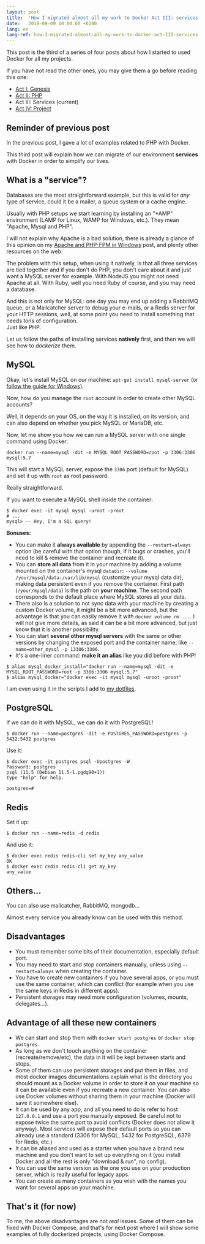 ```yaml
---
layout: post
title:  'How I migrated almost all my work to Docker Act III: services'
date:   2019-09-09 10:00:00 +0200
lang: en
lang-ref: how-I-migrated-almost-all-my-work-to-docker-act-III-services
---
```


This post is the third of a series of four posts about how I started to used Docker for all my projects.

If you have not read the other ones, you may give them a go before reading this one:

* [Act I: Genesis](/2019/08/26/how-I-migrated-almost-all-my-work-to-docker-act-I-genesis.html)
* [Act II: PHP](/2019/09/02/how-I-migrated-almost-all-my-work-to-docker-act-II-php.html)
* Act III: Services (current)
* [Act IV: Project](/2019/09/16/how-I-migrated-almost-all-my-work-to-docker-act-IV-compose.html)

## Reminder of previous post

In the previous post, I gave a lot of examples related to PHP with Docker.

This third post will explain how we can migrate of our environment **services** with Docker in order to simplify our lives.

## What is a "service"?

Databases are the most straightforward example, but this is valid for _any_ type of service, could it be a mailer, a queue system or a cache engine.

Usually with PHP setups we start learning by installing an "*AMP" environment (LAMP for Linux, WAMP for Windows, etc.). They mean "Apache, Mysql and PHP".

I will not explain why Apache is a bad solution, there is already a glance of this opinion on my [Apache and PHP-FPM in Windows](/2017/11/11/apache-and-php-fpm-in-windows.html) post, and plenty other resources on the web.

The problem with this setup, when using it natively, is that all three services are tied together and if you don't do PHP, you don't care about it and just want a MySQL server for example. With NodeJS you might not need Apache at all. With Ruby, well you need Ruby of course, and you may need a database.

And this is not only for MySQL: one day you may end up adding a RabbitMQ queue, or a Mailcatcher server to debug your e-mails, or a Redis server for your HTTP sessions, well, at some point you need to install something that needs tons of configuration.<br>
Just like PHP.

Let us follow the paths of installing services **natively** first, and then we will see how to _dockerize_ them.

## MySQL

Okay, let's install MySQL on our machine: `apt-get install mysql-server` (or [follow the guide for Windows](https://dev.mysql.com/downloads/mysql/)).

Now, how do you manage the `root` account in order to create other MySQL accounts?

Well, it depends on your OS, on the way it is installed, on its version, and can also depend on whether you pick MySQL or MariaDB, etc.

Now, let me show you how we can run a MySQL server with one single command using Docker:

```
docker run --name=mysql -dit -e MYSQL_ROOT_PASSWORD=root -p 3306:3306 mysql:5.7
```

This will start a MySQL server, expose the `3306` port (default for MySQL) and set it up with `root` as root password.

Really straightforward.

If you want to execute a MySQL shell inside the container:

```
$ docker exec -it mysql mysql -uroot -proot
# ...
mysql> -- Hey, I'm a SQL query!
```

**Bonuses:**

* You can make it **always available** by appending the `--restart=always` option (be careful with that option though, if it bugs or crashes, you'll need to kill & remove the container and recreate it).
* You can **store all data** from it in your machine by adding a volume mounted on the container's mysql `datadir`: `--volume /your/mysql/data:/var/lib/mysql` (customize your mysql data dir), making data persistent even if you remove the container. First path (`/your/mysql/data`) is the path on **your machine**. The second path corresponds to the default place where MySQL stores all your data.
* There also is a solution to not sync data with your machine by creating a custom Docker volume, it might be a bit more advanced, but the advantage is that you can easily remove it with `docker volume rm ...`. I will not give more details, as said it can be a bit more advanced, but just know that it is another possibility.
* You can start **several other mysql servers** with the same or other versions by changing the exposed port and the container name, like `--name=other_mysql -p 13306:3306`.
* It's a one-liner command: **make it an alias** like you did before with PHP!

```
$ alias mysql_docker_install="docker run --name=mysql -dit -e MYSQL_ROOT_PASSWORD=root -p 3306:3306 mysql:5.7"
$ alias mysql_docker="docker exec -it mysql mysql -uroot -proot"
```

I am even using it in the scripts I add to [my dotfiles](https://github.com/Pierstoval/dotfiles/blob/master/bin/mysqldocker).

## PostgreSQL

If we can do it with MySQL, we can do it with PostgreSQL!

```
$ docker run --name=postgres -dit -e POSTGRES_PASSWORD=postgres -p 5432:5432 postgres
```

Use it:

```
$ docker exec -it postgres psql -Upostgres -W
Password: postgres
psql (11.5 (Debian 11.5-1.pgdg90+1))
Type "help" for help.

postgres=#
```

## Redis

Set it up:

```
$ docker run --name=redis -d redis
```

And use it:

```
$ docker exec redis redis-cli set my_key any_value
OK
$ docker exec redis redis-cli get my_key
any_value
```

## Others...

You can also use mailcatcher, RabbitMQ, mongodb...

Almost every service you already know can be used with this method.

## Disadvantages

* You must remember some bits of their documentation, especially default port.
* You may need to start and stop containers manually, unless using `--restart=always` when creating the container.
* You have to create new containers if you have several apps, or you must use the same container, which can conflict (for example when you use the same keys in Redis in different apps).
* Persistent storages may need more configuration (volumes, mounts, delegates...).

## Advantage of all these new containers

* We can start and stop them with `docker start postgres` or `docker stop postgres`.
* As long as we don't touch anything on the container (recreate/remove/etc), the data in it will be kept between starts and stops.
* Some of them can use persistent storages and put them in files, and most docker images documentations explain what is the directory you should mount as a Docker volume in order to store it on your machine so it can be available even if you recreate a new container. You can also use Docker volumes without sharing them in your machine (Docker will save it somewhere else).
* It can be used by any app, and all you need to do is refer to host `127.0.0.1` and use a port you manually exposed. Be careful not to expose twice the same port to avoid conflicts (Docker does not allow it anyway). Most services will expose their default ports so you can already use a standard (3306 for MySQL, 5432 for PostgreSQL, 6379 for Redis, etc.)
* It can be aliased and used as a starter when you have a brand new machine and you don't want to set up everything on it (you install Docker and all the rest is only "download & run", no config).
* You can use the same version as the one you use on your production server, which is really useful for legacy apps.
* You can create as many containers as you wish with the names you want for several apps on your machine.

## That's it (for now)

To me, the above disadvantages are not _real_ issues. Some of them can be fixed with Docker Compose, and that's for next post where I will show some examples of fully dockerized projects, using Docker Compose.
